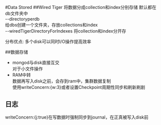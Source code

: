 #Data Stored
##Wired Tiger
将数据分成collection和index分别存储
默认都在db文件夹中  
--directoryperdb  
给dbs创建一个文件夹，存放collections和index  
--wiredTigerDirectoryForIndexes 
将collection和index分开存

分布优点:
多个disk可以同时I/O操作提高效率

##数据存储
- mongod与disk直接互交  
  对于小文件操作
- RAM中转   
  数据再写入disk之前，会存到ram中，集群数据复制  
  使用writeConcern:{w:3}或者设置Checkpoint周期性同步和刷新刷剧
## 日志
  writeConcern:{j:true}在写数据时强制同步到journal，在正真被写入disk前